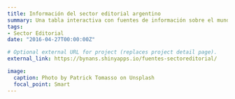 ```yaml
---
title: Información del sector editorial argentino
summary: Una tabla interactiva con fuentes de información sobre el mundo editorial local.
tags:
- Sector Editorial
date: "2016-04-27T00:00:00Z"

# Optional external URL for project (replaces project detail page).
external_link: https://bynans.shinyapps.io/fuentes-sectoreditorial/

image:
  caption: Photo by Patrick Tomasso on Unsplash
  focal_point: Smart
---
```

